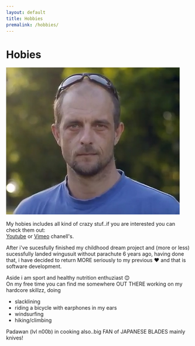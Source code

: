 ```yaml
---
layout: default
title: Hobbies
premalink: /hobbies/
---
```

# Hobies
![image](../img/svemirko.jpg)

My hobies includes all kind of crazy stuf..if you are interested you can check them out:  
[Youtube](https://www.youtube.com/channel/UCEX5HdbTHiak9DOg4NzSy6w) or [Vimeo](https://vimeo.com/user1204596) chanell's.     


After i've sucesfully finished my childhood dream project and (more or less)   
sucessfully landed wingusuit without parachute 6 years ago, having done that, 
i have decided to return MORE seriously to my previous :heart: and that is software development.  

Aside i am sport and healthy nutrition enthuziast :blush:  
On my free time you can find me somewhere OUT THERE working on my hardcore skillzz, doing

* slacklining 
* riding a bicycle with earphones in my ears 
* windsurfing
* hiking/climbing 


Padawan (lvl n00b) in cooking also..big FAN of JAPANESE BLADES mainly knives!





